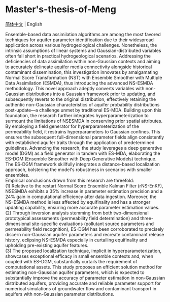 # Master's-thesis-of-Meng  

[简体中文](README.md) | English  

Ensemble-based data assimilation algorithms are among the most favored techniques
for aquifer parameter identification due to their widespread application across various
hydrogeological challenges. Nonetheless, the intrinsic assumptions of linear systems and
Gaussian-distributed variables often fall short in practical hydrogeological scenarios.
Addressing the deficiencies of data assimilation within non-Gaussian contexts and aiming
to accurately delineate aquifer media connectivity alongside historical contaminant
dissemination, this investigation innovates by amalgamating Normal Score
Transformation (NST) with Ensemble Smoother with Multiple Data Assimilation (ESMDA),
thus introducing the advanced NS-ESMDA methodology. This novel approach
adeptly converts variables with non-Gaussian distributions into a Gaussian framework
prior to updating, and subsequently reverts to the original distribution, effectively
retaining the authentic non-Gaussian characteristics of aquifer probability distributions
post-update—a challenge unmet by traditional ES-MDA. Building upon this foundation,
the research further integrates hyperparameterization to surmount the limitations of NSESMDA
in conserving prior spatial attributes. By employing a field generator for
hyperparameterization of the permeability field, it restrains hyperparameters to Gaussian
confines. This ensures the subsequent full-dimensional parameter fields align consistently
with established aquifer traits through the application of predetermined guidelines.
Advancing the research, the study leverages a deep generative model (DGM) as a field
generator in tandem with ES-MDA, elaborating the ES-DGM (Ensemble Smoother with
Deep Generative Models) technique. The ES-DGM framework skillfully integrates a
distance-based localization approach, bolstering the model's robustness in scenarios with
smaller ensembles. <br>
Empirical conclusions drawn from this research are threefold: <br>
(1) Relative to the restart Normal Score Ensemble Kalman Filter (rNS-EnKF), NSESMDA
exhibits a 35% increase in parameter estimation precision and a 24% gain in
computational efficiency after data ingestion. Moreover, the NS-ESMDA method is less
affected by equifinality and has a stronger updating capability, ensuring more accurate
parameter estimation values. <br>
(2) Through inversion analysis stemming from both two-dimensional prototypical
assessments (permeability field determination) and three-dimensional site-specific
evaluations (pollutant source parameters and permeability field recognition), ES-DGM
has been corroborated to precisely discern non-Gaussian aquifer parameters and recreate
contaminant release history, eclipsing NS-ESMDA especially in curtailing equifinality
and upholding pre-existing aquifer features. <br>
(3) The proposed localization technique, implicit in hyperparameterization, showcases
exceptional efficacy in small ensemble contexts and, when coupled with ES-DGM,
substantially curtails the requirement of computational assets.
This study proposes an efficient solution method for estimating non-Gaussian aquifer
parameters, which is expected to substantially improve the accuracy of parameter
estimation in non-Gaussian distributed aquifers, providing accurate and reliable
parameter support for numerical simulations of groundwater flow and contaminant
transport in aquifers with non-Gaussian parameter distributions.
